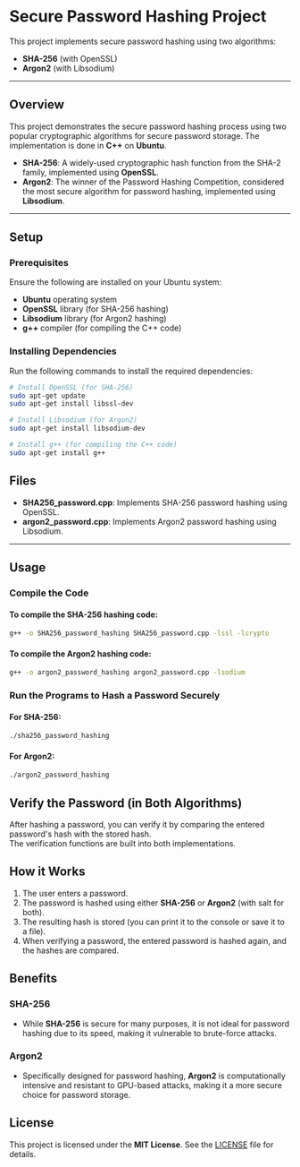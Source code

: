 # Secure Password Hashing Project

This project implements secure password hashing using two algorithms:

- **SHA-256** (with OpenSSL)  
- **Argon2** (with Libsodium)

---

## Overview

This project demonstrates the secure password hashing process using two popular cryptographic algorithms for secure password storage. The implementation is done in **C++** on **Ubuntu**.

- **SHA-256**: A widely-used cryptographic hash function from the SHA-2 family, implemented using **OpenSSL**.
- **Argon2**: The winner of the Password Hashing Competition, considered the most secure algorithm for password hashing, implemented using **Libsodium**.

---

## Setup

### Prerequisites

Ensure the following are installed on your Ubuntu system:

- **Ubuntu** operating system  
- **OpenSSL** library (for SHA-256 hashing)  
- **Libsodium** library (for Argon2 hashing)  
- **g++** compiler (for compiling the C++ code)  

### Installing Dependencies

Run the following commands to install the required dependencies:

```bash
# Install OpenSSL (for SHA-256)
sudo apt-get update
sudo apt-get install libssl-dev

# Install Libsodium (for Argon2)
sudo apt-get install libsodium-dev

# Install g++ (for compiling the C++ code)
sudo apt-get install g++
```
## Files

- **SHA256_password.cpp**: Implements SHA-256 password hashing using OpenSSL.  
- **argon2_password.cpp**: Implements Argon2 password hashing using Libsodium.  

---

## Usage

### Compile the Code

#### To compile the SHA-256 hashing code:
```bash
g++ -o SHA256_password_hashing SHA256_password.cpp -lssl -lcrypto
```

#### To compile the Argon2 hashing code:
```bash
g++ -o argon2_password_hashing argon2_password.cpp -lsodium
```

### Run the Programs to Hash a Password Securely

#### For SHA-256:
```bash
./sha256_password_hashing
```

#### For Argon2:
```bash
./argon2_password_hashing
```

## Verify the Password (in Both Algorithms)

After hashing a password, you can verify it by comparing the entered password's hash with the stored hash.  
The verification functions are built into both implementations.

## How it Works

1. The user enters a password.
2. The password is hashed using either **SHA-256** or **Argon2** (with salt for both).
3. The resulting hash is stored (you can print it to the console or save it to a file).
4. When verifying a password, the entered password is hashed again, and the hashes are compared.

## Benefits

### SHA-256
- While **SHA-256** is secure for many purposes, it is not ideal for password hashing due to its speed, making it vulnerable to brute-force attacks.

### Argon2
- Specifically designed for password hashing, **Argon2** is computationally intensive and resistant to GPU-based attacks, making it a more secure choice for password storage.

## License

This project is licensed under the **MIT License**. See the [LICENSE](LICENSE) file for details.







